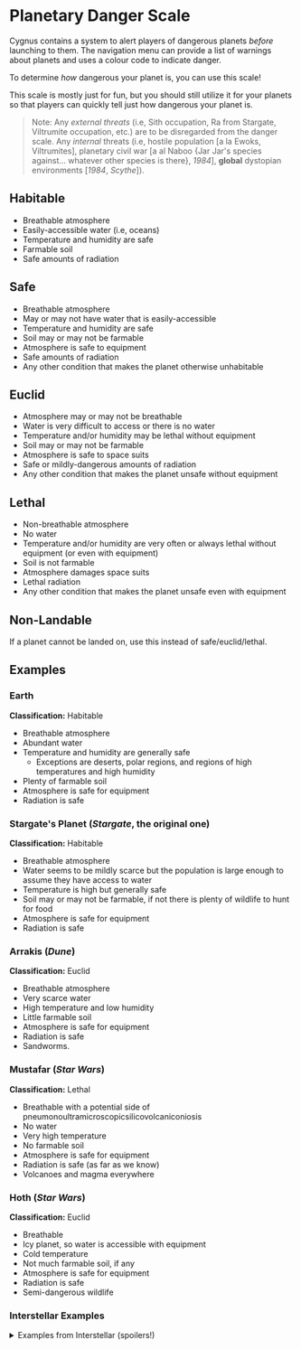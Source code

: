 # Planetary Danger Scale

Cygnus contains a system to alert players of dangerous planets *before*
launching to them. The navigation menu can provide a list of warnings about
planets and uses a colour code to indicate danger.

To determine *how* dangerous your planet is, you can use this scale!

This scale is mostly just for fun, but you should still utilize it for your
planets so that players can quickly tell just how dangerous your planet is.

> Note: Any *external threats* (i.e, Sith occupation, Ra from Stargate,
> Viltrumite occupation, etc.) are to be disregarded from the danger scale. Any
> *internal* threats (i.e, hostile population [a la Ewoks, Viltrumites],
> planetary civil war [a al Naboo {Jar Jar's species against... whatever other
> species is there}, *1984*], **global** dystopian environments [*1984*,
> *Scythe*]).

## Habitable

- Breathable atmosphere
- Easily-accessible water (i.e, oceans)
- Temperature and humidity are safe
- Farmable soil
- Safe amounts of radiation

## Safe

- Breathable atmosphere
- May or may not have water that is easily-accessible
- Temperature and humidity are safe
- Soil may or may not be farmable
- Atmosphere is safe to equipment
- Safe amounts of radiation
- Any other condition that makes the planet otherwise unhabitable

## Euclid

- Atmosphere may or may not be breathable
- Water is very difficult to access or there is no water
- Temperature and/or humidity may be lethal without equipment
- Soil may or may not be farmable
- Atmosphere is safe to space suits
- Safe or mildly-dangerous amounts of radiation
- Any other condition that makes the planet unsafe without equipment

## Lethal

- Non-breathable atmosphere
- No water
- Temperature and/or humidity are very often or always lethal without equipment (or even with equipment)
- Soil is not farmable
- Atmosphere damages space suits
- Lethal radiation
- Any other condition that makes the planet unsafe even with equipment

## Non-Landable

If a planet cannot be landed on, use this instead of safe/euclid/lethal.

## Examples

### Earth

**Classification:** Habitable

- Breathable atmosphere
- Abundant water
- Temperature and humidity are generally safe
  - Exceptions are deserts, polar regions, and regions of high temperatures and high humidity
- Plenty of farmable soil
- Atmosphere is safe for equipment
- Radiation is safe

### Stargate's Planet (*Stargate*, the original one)

**Classification:** Habitable

- Breathable atmosphere
- Water seems to be mildly scarce but the population is large enough to assume they have access to water
- Temperature is high but generally safe
- Soil may or may not be farmable, if not there is plenty of wildlife to hunt for food
- Atmosphere is safe for equipment
- Radiation is safe

### Arrakis (*Dune*)

**Classification:** Euclid

- Breathable atmosphere
- Very scarce water
- High temperature and low humidity
- Little farmable soil
- Atmosphere is safe for equipment
- Radiation is safe
- Sandworms.

### Mustafar (*Star Wars*)

**Classification:** Lethal

- Breathable with a potential side of pneumonoultramicroscopicsilicovolcaniconiosis
- No water
- Very high temperature
- No farmable soil
- Atmosphere is safe for equipment
- Radiation is safe (as far as we know)
- Volcanoes and magma everywhere

### Hoth (*Star Wars*)

**Classification:** Euclid

- Breathable
- Icy planet, so water is accessible with equipment
- Cold temperature
- Not much farmable soil, if any
- Atmosphere is safe for equipment
- Radiation is safe
- Semi-dangerous wildlife

### Interstellar Examples

<details>
<summary>Examples from Interstellar (spoilers!)</summary>

### Miller's Planet

**Classification:** Lethal

- Breathable atmosphere (as far as we could tell)
- Abundant water
- Temperature+humidity unknown
- Little-to-no land (i.e, little-to-no soil for farming)
- Atmosphere is safe to equipment
- Radiation is safe (as far as we could tell)
- The ocean's waves are huge and dangerous to life and equipment
  - This single point is enough to make the planet's classification be lethal

### Mann's Planet

**Classification:** Euclid

- Non-breathable atmosphere
- No water (as far as we could tell)
- Temperature is very cold
  - Exact temperature ranges are unknown, though ammonia freezes at -77.7°C, which is way too cold for human life
- Atmosphere is safe for equipment
- Radiation is safe (as far as we could tell)

## Edmund's Planet

**Classification:** Habitable

- Breathable atmosphere
- Water
  - We could not see any water from the images provided in the movie, but we *do* see clouds, which we assume are water
- Temperature is safe
- Atmosphere is safe for equipment
- Radiation is safe (as far as we could tell)

</details>

